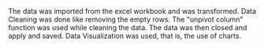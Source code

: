 The data was imported from the excel workbook and was transformed. Data Cleaning was done like removing the empty rows.
The "unpivot column" function was used while cleaning the data. 
The data was then closed and apply and saved. Data Visualization was used, that is, the use of charts.

